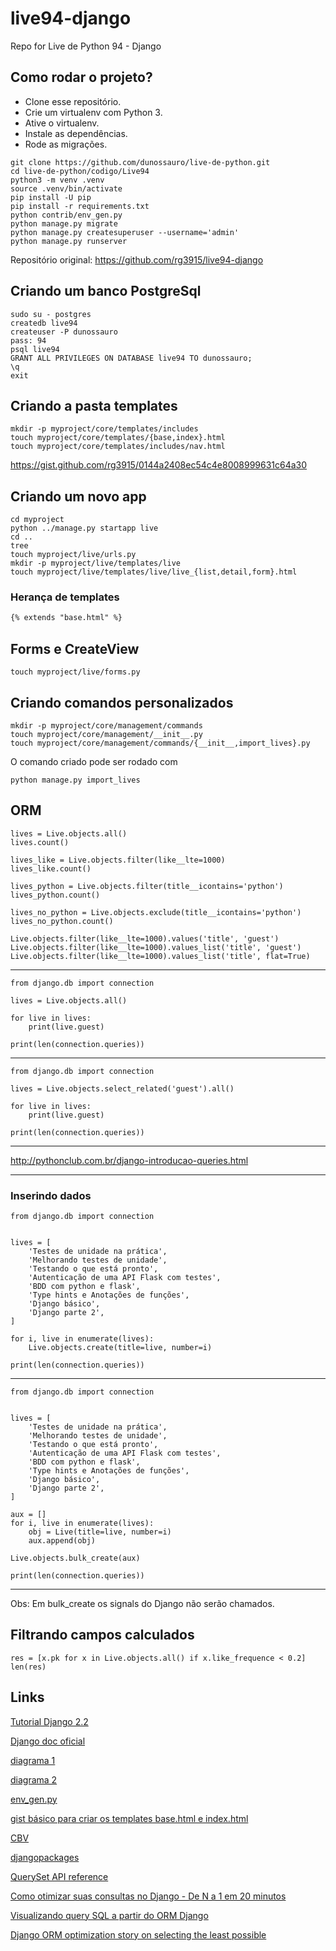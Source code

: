 # live94-django

Repo for Live de Python 94 - Django


## Como rodar o projeto?

* Clone esse repositório.
* Crie um virtualenv com Python 3.
* Ative o virtualenv.
* Instale as dependências.
* Rode as migrações.

```
git clone https://github.com/dunossauro/live-de-python.git
cd live-de-python/codigo/Live94
python3 -m venv .venv
source .venv/bin/activate
pip install -U pip
pip install -r requirements.txt
python contrib/env_gen.py
python manage.py migrate
python manage.py createsuperuser --username='admin'
python manage.py runserver
```

Repositório original: https://github.com/rg3915/live94-django


## Criando um banco PostgreSql

```
sudo su - postgres
createdb live94
createuser -P dunossauro
pass: 94
psql live94
GRANT ALL PRIVILEGES ON DATABASE live94 TO dunossauro;
\q
exit
```

## Criando a pasta templates

```
mkdir -p myproject/core/templates/includes
touch myproject/core/templates/{base,index}.html
touch myproject/core/templates/includes/nav.html
```

https://gist.github.com/rg3915/0144a2408ec54c4e8008999631c64a30

## Criando um novo app

```
cd myproject
python ../manage.py startapp live
cd ..
tree
touch myproject/live/urls.py
mkdir -p myproject/live/templates/live
touch myproject/live/templates/live/live_{list,detail,form}.html
```


### Herança de templates

```html
{% extends "base.html" %}
```

## Forms e CreateView

```
touch myproject/live/forms.py
```

## Criando comandos personalizados

```
mkdir -p myproject/core/management/commands
touch myproject/core/management/__init__.py
touch myproject/core/management/commands/{__init__,import_lives}.py
```

O comando criado pode ser rodado com

```
python manage.py import_lives
```

## ORM

```
lives = Live.objects.all()
lives.count()

lives_like = Live.objects.filter(like__lte=1000)
lives_like.count()

lives_python = Live.objects.filter(title__icontains='python')
lives_python.count()

lives_no_python = Live.objects.exclude(title__icontains='python')
lives_no_python.count()

Live.objects.filter(like__lte=1000).values('title', 'guest')
Live.objects.filter(like__lte=1000).values_list('title', 'guest')
Live.objects.filter(like__lte=1000).values_list('title', flat=True)
```

---

```
from django.db import connection

lives = Live.objects.all()

for live in lives:
    print(live.guest)

print(len(connection.queries))
```

---

```
from django.db import connection

lives = Live.objects.select_related('guest').all()

for live in lives:
    print(live.guest)

print(len(connection.queries))
```

---

http://pythonclub.com.br/django-introducao-queries.html

---

### Inserindo dados

```
from django.db import connection


lives = [
    'Testes de unidade na prática',
    'Melhorando testes de unidade',
    'Testando o que está pronto',
    'Autenticação de uma API Flask com testes',
    'BDD com python e flask',
    'Type hints e Anotações de funções',
    'Django básico',
    'Django parte 2',
]

for i, live in enumerate(lives):
    Live.objects.create(title=live, number=i)

print(len(connection.queries))
```

---

```
from django.db import connection


lives = [
    'Testes de unidade na prática',
    'Melhorando testes de unidade',
    'Testando o que está pronto',
    'Autenticação de uma API Flask com testes',
    'BDD com python e flask',
    'Type hints e Anotações de funções',
    'Django básico',
    'Django parte 2',
]

aux = []
for i, live in enumerate(lives):
    obj = Live(title=live, number=i)
    aux.append(obj)

Live.objects.bulk_create(aux)

print(len(connection.queries))
```


---

Obs: Em bulk_create os signals do Django não serão chamados.


## Filtrando campos calculados

```
res = [x.pk for x in Live.objects.all() if x.like_frequence < 0.2]
len(res)
```

## Links

[Tutorial Django 2.2](http://pythonclub.com.br/tutorial-django-2.html)

[Django doc oficial](https://www.djangoproject.com/)

[diagrama 1](https://raw.githubusercontent.com/rg3915/tutoriais/master/django-basic/img/diagrama.png)

[diagrama 2](https://raw.githubusercontent.com/rg3915/tutoriais/master/django-basic/img/mtv2.png)

[env_gen.py](https://gist.github.com/rg3915/22626de522f5c045bc63acdb8fe67b24)

[gist básico para criar os templates base.html e index.html](https://gist.github.com/rg3915/0144a2408ec54c4e8008999631c64a30)

[CBV](https://ccbv.co.uk)

[djangopackages](https://djangopackages.org/)

[QuerySet API reference](https://docs.djangoproject.com/en/1.11/ref/models/querysets/)

[Como otimizar suas consultas no Django - De N a 1 em 20 minutos](http://pythonclub.com.br/django-introducao-queries.html)

[Visualizando query SQL a partir do ORM Django](https://medium.com/@beatrizuezu/visualizando-query-sql-a-partir-do-orm-django-5771370a9c55)

[Django ORM optimization story on selecting the least possible](https://www.peterbe.com/plog/django-orm-optimization-story-on-selecting-the-least-possible)

